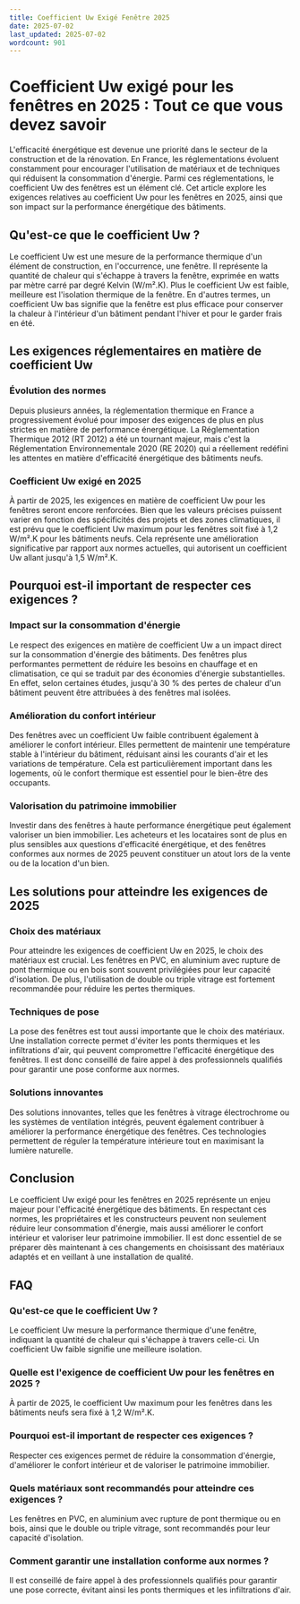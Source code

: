 ```yaml
---
title: Coefficient Uw Exigé Fenêtre 2025
date: 2025-07-02
last_updated: 2025-07-02
wordcount: 901
---
```


# Coefficient Uw exigé pour les fenêtres en 2025 : Tout ce que vous devez savoir

L'efficacité énergétique est devenue une priorité dans le secteur de la construction et de la rénovation. En France, les réglementations évoluent constamment pour encourager l'utilisation de matériaux et de techniques qui réduisent la consommation d'énergie. Parmi ces réglementations, le coefficient Uw des fenêtres est un élément clé. Cet article explore les exigences relatives au coefficient Uw pour les fenêtres en 2025, ainsi que son impact sur la performance énergétique des bâtiments.

## Qu'est-ce que le coefficient Uw ?

Le coefficient Uw est une mesure de la performance thermique d'un élément de construction, en l'occurrence, une fenêtre. Il représente la quantité de chaleur qui s'échappe à travers la fenêtre, exprimée en watts par mètre carré par degré Kelvin (W/m².K). Plus le coefficient Uw est faible, meilleure est l'isolation thermique de la fenêtre. En d'autres termes, un coefficient Uw bas signifie que la fenêtre est plus efficace pour conserver la chaleur à l'intérieur d'un bâtiment pendant l'hiver et pour le garder frais en été.

## Les exigences réglementaires en matière de coefficient Uw

### Évolution des normes

Depuis plusieurs années, la réglementation thermique en France a progressivement évolué pour imposer des exigences de plus en plus strictes en matière de performance énergétique. La Réglementation Thermique 2012 (RT 2012) a été un tournant majeur, mais c'est la Réglementation Environnementale 2020 (RE 2020) qui a réellement redéfini les attentes en matière d'efficacité énergétique des bâtiments neufs.

### Coefficient Uw exigé en 2025

À partir de 2025, les exigences en matière de coefficient Uw pour les fenêtres seront encore renforcées. Bien que les valeurs précises puissent varier en fonction des spécificités des projets et des zones climatiques, il est prévu que le coefficient Uw maximum pour les fenêtres soit fixé à 1,2 W/m².K pour les bâtiments neufs. Cela représente une amélioration significative par rapport aux normes actuelles, qui autorisent un coefficient Uw allant jusqu'à 1,5 W/m².K.

## Pourquoi est-il important de respecter ces exigences ?

### Impact sur la consommation d'énergie

Le respect des exigences en matière de coefficient Uw a un impact direct sur la consommation d'énergie des bâtiments. Des fenêtres plus performantes permettent de réduire les besoins en chauffage et en climatisation, ce qui se traduit par des économies d'énergie substantielles. En effet, selon certaines études, jusqu'à 30 % des pertes de chaleur d'un bâtiment peuvent être attribuées à des fenêtres mal isolées.

### Amélioration du confort intérieur

Des fenêtres avec un coefficient Uw faible contribuent également à améliorer le confort intérieur. Elles permettent de maintenir une température stable à l'intérieur du bâtiment, réduisant ainsi les courants d'air et les variations de température. Cela est particulièrement important dans les logements, où le confort thermique est essentiel pour le bien-être des occupants.

### Valorisation du patrimoine immobilier

Investir dans des fenêtres à haute performance énergétique peut également valoriser un bien immobilier. Les acheteurs et les locataires sont de plus en plus sensibles aux questions d'efficacité énergétique, et des fenêtres conformes aux normes de 2025 peuvent constituer un atout lors de la vente ou de la location d'un bien.

## Les solutions pour atteindre les exigences de 2025

### Choix des matériaux

Pour atteindre les exigences de coefficient Uw en 2025, le choix des matériaux est crucial. Les fenêtres en PVC, en aluminium avec rupture de pont thermique ou en bois sont souvent privilégiées pour leur capacité d'isolation. De plus, l'utilisation de double ou triple vitrage est fortement recommandée pour réduire les pertes thermiques.

### Techniques de pose

La pose des fenêtres est tout aussi importante que le choix des matériaux. Une installation correcte permet d'éviter les ponts thermiques et les infiltrations d'air, qui peuvent compromettre l'efficacité énergétique des fenêtres. Il est donc conseillé de faire appel à des professionnels qualifiés pour garantir une pose conforme aux normes.

### Solutions innovantes

Des solutions innovantes, telles que les fenêtres à vitrage électrochrome ou les systèmes de ventilation intégrés, peuvent également contribuer à améliorer la performance énergétique des fenêtres. Ces technologies permettent de réguler la température intérieure tout en maximisant la lumière naturelle.

## Conclusion

Le coefficient Uw exigé pour les fenêtres en 2025 représente un enjeu majeur pour l'efficacité énergétique des bâtiments. En respectant ces normes, les propriétaires et les constructeurs peuvent non seulement réduire leur consommation d'énergie, mais aussi améliorer le confort intérieur et valoriser leur patrimoine immobilier. Il est donc essentiel de se préparer dès maintenant à ces changements en choisissant des matériaux adaptés et en veillant à une installation de qualité.

## FAQ

### Qu'est-ce que le coefficient Uw ?

Le coefficient Uw mesure la performance thermique d'une fenêtre, indiquant la quantité de chaleur qui s'échappe à travers celle-ci. Un coefficient Uw faible signifie une meilleure isolation.

### Quelle est l'exigence de coefficient Uw pour les fenêtres en 2025 ?

À partir de 2025, le coefficient Uw maximum pour les fenêtres dans les bâtiments neufs sera fixé à 1,2 W/m².K.

### Pourquoi est-il important de respecter ces exigences ?

Respecter ces exigences permet de réduire la consommation d'énergie, d'améliorer le confort intérieur et de valoriser le patrimoine immobilier.

### Quels matériaux sont recommandés pour atteindre ces exigences ?

Les fenêtres en PVC, en aluminium avec rupture de pont thermique ou en bois, ainsi que le double ou triple vitrage, sont recommandés pour leur capacité d'isolation.

### Comment garantir une installation conforme aux normes ?

Il est conseillé de faire appel à des professionnels qualifiés pour garantir une pose correcte, évitant ainsi les ponts thermiques et les infiltrations d'air.